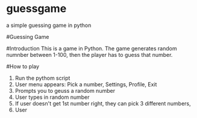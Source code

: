 # guessgame
a simple guessing  game in python

#Guessing Game

#Introduction This is a game in Python. The game generates random numnber between 1-100, then the player has to guess that number.

#How to play

1. Run the pythom script
2. User menu appears: Pick a number, Settings, Profile, Exit
3. Prompts you to geuss a random number
4. User types in random number
5. If user doesn't get 1st number right, they can pick 3 different numbers,
6. User
